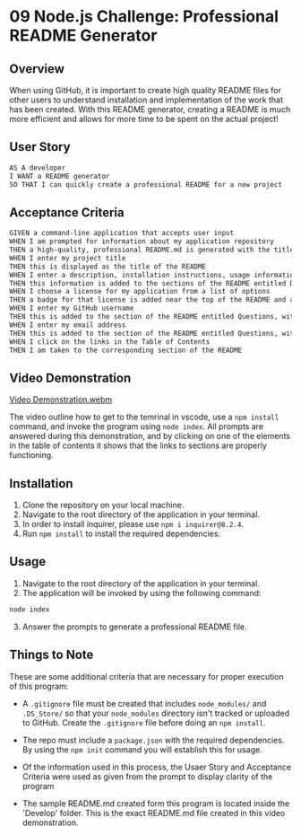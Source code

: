 # 09 Node.js Challenge: Professional README Generator

## Overview

When using GitHub, it is important to create high quality README files for other users to understand installation and implementation of the work that has been created. With this README generator, creating a README is much more efficient and allows for more time to be spent on the actual project!


## User Story

```md
AS A developer
I WANT a README generator
SO THAT I can quickly create a professional README for a new project
```

## Acceptance Criteria

```md
GIVEN a command-line application that accepts user input
WHEN I am prompted for information about my application repository
THEN a high-quality, professional README.md is generated with the title of my project and sections entitled Description, Table of Contents, Installation, Usage, License, Contributing, Tests, and Questions
WHEN I enter my project title
THEN this is displayed as the title of the README
WHEN I enter a description, installation instructions, usage information, contribution guidelines, and test instructions
THEN this information is added to the sections of the README entitled Description, Installation, Usage, Contributing, and Tests
WHEN I choose a license for my application from a list of options
THEN a badge for that license is added near the top of the README and a notice is added to the section of the README entitled License that explains which license the application is covered under
WHEN I enter my GitHub username
THEN this is added to the section of the README entitled Questions, with a link to my GitHub profile
WHEN I enter my email address
THEN this is added to the section of the README entitled Questions, with instructions on how to reach me with additional questions
WHEN I click on the links in the Table of Contents
THEN I am taken to the corresponding section of the README
```

## Video Demonstration
[Video Demonstration.webm](https://user-images.githubusercontent.com/122698773/228424001-39e9bcc9-9496-4827-92e3-34b86ba6e697.webm)

The video outline how to get to the temrinal in vscode, use a `npm install` command, and invoke the program using `node index`.
All prompts are answered during this demonstration, and by clicking on one of the elements in the table of contents it shows that the links to sections are properly functioning.


## Installation
1. Clone the repository on your local machine.
2. Navigate to the root directory of the application in your terminal.
3. In order to install inquirer, please use `npm i inquirer@8.2.4`.
4. Run `npm install` to install the required dependencies.

## Usage
1. Navigate to the root directory of the application in your terminal.
2. The application will be invoked by using the following command:

```bash
node index
```

3. Answer the prompts to generate a professional README file.



## Things to Note

These are some additional criteria that are necessary for proper execution of this program:

* A `.gitignore` file must be created that includes `node_modules/` and `.DS_Store/` so that your `node_modules` directory isn't tracked or uploaded to GitHub. Create the `.gitignore` file before doing an `npm install`.

* The repo must include a `package.json` with the required dependencies. By using the `npm init` command you will establish this for usage.

* Of the information used in this process, the Usaer Story and Acceptance Criteria were used as given from the prompt to display clarity of the program

* The sample README.md created form this program is located inside the 'Develop' folder. This is the exact README.md file created in this video demonstration.





